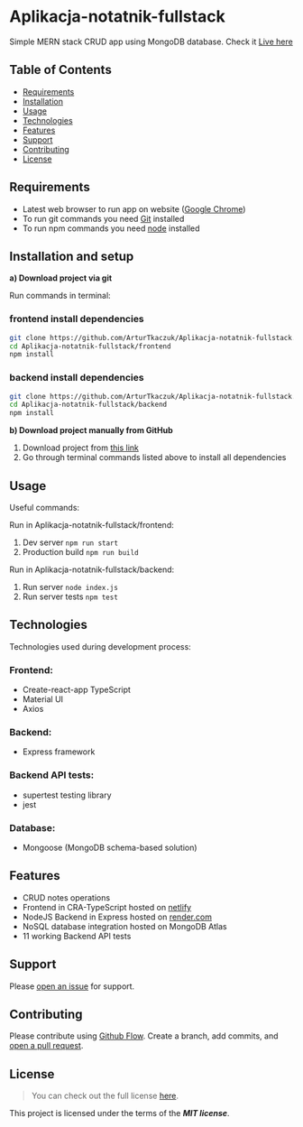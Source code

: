 # Aplikacja-notatnik-fullstack

Simple MERN stack CRUD app using MongoDB database. Check it [Live here](https://aplikacja-notatnik-fullstack.netlify.app/)

## Table of Contents

- [Requirements](#requirements)
- [Installation](#installation)
- [Usage](#usage)
- [Technologies](#technologies)
- [Features](#features)
- [Support](#support)
- [Contributing](#contributing)
- [License](#license)

## Requirements

- Latest web browser to run app on website ([Google Chrome](https://www.google.com/intl/en_en/chrome/))
- To run git commands you need [Git](https://git-scm.com/downloads) installed
- To run npm commands you need [node](https://nodejs.org/en/download/) installed

## Installation and setup

**a) Download project via git**

Run commands in terminal:

### frontend install dependencies
```sh
git clone https://github.com/ArturTkaczuk/Aplikacja-notatnik-fullstack.git
cd Aplikacja-notatnik-fullstack/frontend
npm install
```

### backend install dependencies
```sh
git clone https://github.com/ArturTkaczuk/Aplikacja-notatnik-fullstack.git
cd Aplikacja-notatnik-fullstack/backend
npm install
```

**b) Download project manually from GitHub**

1. Download project from [this link](https://github.com/ArturTkaczuk/Aplikacja-notatnik-fullstack/archive/refs/heads/master.zip)
2. Go through terminal commands listed above to install all dependencies

## Usage

Useful commands:

Run in Aplikacja-notatnik-fullstack/frontend:
1. Dev server `npm run start`
2. Production build `npm run build`

Run in Aplikacja-notatnik-fullstack/backend:
1. Run server `node index.js`
2. Run server tests `npm test`

## Technologies

Technologies used during development process:

### Frontend:
- Create-react-app TypeScript
- Material UI
- Axios

### Backend:
- Express framework

### Backend API tests:
- supertest testing library
- jest

### Database:
- Mongoose (MongoDB schema-based solution)

## Features

- CRUD notes operations
- Frontend in CRA-TypeScript hosted on [netlify](https://aplikacja-notatnik-fullstack.netlify.app/)
- NodeJS Backend in Express hosted on [render.com](https://render.com/)
- NoSQL database integration hosted on MongoDB Atlas
- 11 working Backend API tests

## Support

Please [open an issue](https://github.com/ArturTkaczuk/Aplikacja-notatnik-fullstack/issues) for support.

## Contributing

Please contribute using [Github Flow](https://guides.github.com/introduction/flow/). Create a branch, add commits, and [open a pull request](https://github.com/ArturTkaczuk/Aplikacja-notatnik-fullstack/compare).

## License
>You can check out the full license [here](https://github.com/ArturTkaczuk/Aplikacja-notatnik-fullstack).

This project is licensed under the terms of the ***MIT license***.
